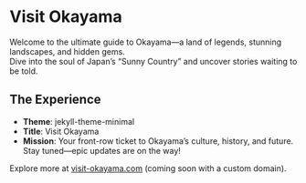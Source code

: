 # Visit Okayama

Welcome to the ultimate guide to Okayama—a land of legends, stunning landscapes, and hidden gems.  
Dive into the soul of Japan’s “Sunny Country” and uncover stories waiting to be told.

## The Experience
- **Theme**: jekyll-theme-minimal  
- **Title**: Visit Okayama  
- **Mission**: Your front-row ticket to Okayama’s culture, history, and future. Stay tuned—epic updates are on the way!

Explore more at [visit-okayama.com](https://visit-okayama.com) (coming soon with a custom domain).